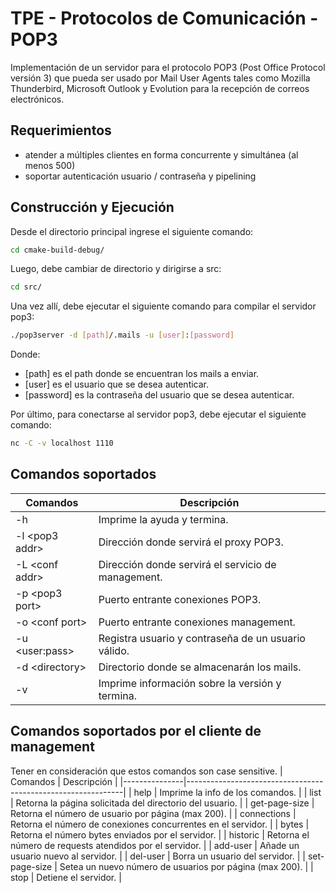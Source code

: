 # TPE - Protocolos de Comunicación - POP3

Implementación de un servidor para el protocolo POP3 (Post Office Protocol versión 3) que pueda ser usado
por Mail User Agents tales como Mozilla Thunderbird, Microsoft Outlook y Evolution para la recepción de correos electrónicos.

## Requerimientos

* atender a múltiples clientes en forma concurrente y simultánea (al menos 500)
* soportar autenticación usuario / contraseña y pipelining

## Construcción y Ejecución

Desde el directorio principal ingrese el siguiente comando:

```bash
cd cmake-build-debug/
```

Luego, debe cambiar de directorio y dirigirse a src:

```bash
cd src/
```

Una vez allí, debe ejecutar el siguiente comando para compilar el servidor pop3:

```bash
./pop3server -d [path]/.mails -u [user]:[password]
```

Donde:
* [path] es el path donde se encuentran los mails a enviar.
* [user] es el usuario que se desea autenticar.
* [password] es la contraseña del usuario que se desea autenticar.

Por último, para conectarse al servidor pop3, debe ejecutar el siguiente comando:

```bash
nc -C -v localhost 1110
```

## Comandos soportados
| Comandos         | Descripción                                         |
|------------------|-----------------------------------------------------|
| -h               | Imprime la ayuda y termina.                         |
| -l \<pop3 addr>  | Dirección donde servirá  el proxy POP3.             |
| -L \<conf  addr> | Dirección donde servirá  el servicio de management. |
| -p \<pop3 port>  | Puerto entrante conexiones POP3.                    |
| -o \<conf port>  | Puerto entrante conexiones management.              |
| -u \<user:pass>  | Registra usuario y contraseña de un usuario válido. |
| -d \<directory>  | Directorio donde se almacenarán los mails.          |
| -v               | Imprime información sobre la versión y termina.     |

## Comandos soportados por el cliente de management
Tener en consideración que estos comandos son case sensitive.
| Comandos      | Descripción                                                  |
|---------------|--------------------------------------------------------------|
| help          | Imprime la info de los comandos.                             |
| list          | Retorna la página solicitada del directorio del usuario.     |
| get-page-size | Retorna el número de usuario por página \(max 200).          |
| connections   | Retorna el número de conexiones concurrentes en el servidor. |
| bytes         | Retorna el número bytes enviados por el servidor.            |
| historic      | Retorna el número de requests atendidos por el servidor.     |
| add-user      | Añade un usuario nuevo al servidor.                          |
| del-user      | Borra un usuario del servidor.                               |
| set-page-size | Setea un nuevo número de usuarios por página \(max 200).     |
| stop          | Detiene el servidor.                                         |